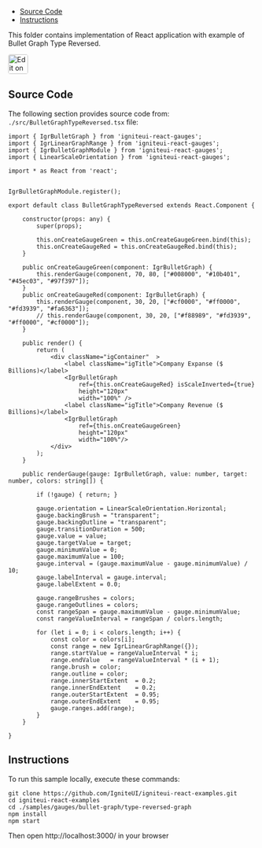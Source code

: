 <!-- NOTE: do not change this file because it will be auto re-generated from template file: -->
<!-- https://github.com/IgniteUI/igniteui-react-examples/tree/master/templates/sample/ReadMe.md -->

<!-- ## Table of Contents -->
<!-- - [Sample Preview](#Sample-Preview) -->
- [Source Code](#Source-Code)
- [Instructions](#Instructions)

This folder contains implementation of React application with example of Bullet Graph Type Reversed.
<!-- in the Bullet Graph component -->
<!-- [Bullet Graph](https://infragistics.com/Reactsite/components/bullet-graph.html) -->

<html lang="en" xmlns="http://www.w3.org/1999/xhtml">
    <body>
        <a target="_blank" href="https://codesandbox.io/s/github/IgniteUI/igniteui-react-examples/tree/master/samples/gauges/bullet-graph/type-reversed-graph?fontsize=14&hidenavigation=1&theme=dark&view=preview&file=/src/BulletGraphTypeReversed.tsx" rel="noopener noreferrer">
            <img height="40px" style="border-radius: 0.25rem" alt="Edit on CodeSandbox" src="https://static.infragistics.com/xplatform/images/sandbox/code.png"/>
        </a>
        <!-- <a target="_blank"
href="https://codesandbox.io/s/github/IgniteUI/igniteui-react-examples/tree/master/samples/maps/geo-map/binding-csv-points?fontsize=14&hidenavigation=1&theme=dark&view=preview">
            <img alt="Edit Sample" src="https://codesandbox.io/static/img/play-codesandbox.svg"/>
        </a> -->
        <!-- <a target="_blank" style="margin-left: 0.5rem"
href="https://codesandbox.io/embed/github/IgniteUI/igniteui-react-examples/tree/master/samples/gauges/bullet-graph/type-reversed-graph?fontsize=14&hidenavigation=1&theme=dark&view=preview&file=/src/BulletGraphTypeReversed.tsx">
            <img height="40px" style="border-radius: 5px" alt="View on CodeSandbox" src="https://static.infragistics.com/xplatform/images/sandbox/view.png"/>
        </a> -->
        <!-- <a target="_blank"
href="https://codesandbox.io/embed/github/IgniteUI/igniteui-react-examples/tree/master/samples/maps/geo-map/binding-csv-points?fontsize=14&hidenavigation=1&theme=dark&view=preview">
            <img alt="View on CodeSandbox" src="https://static.infragistics.com/xplatform/images/sandbox/view.png"/>
        </a>
https://codesandbox.io/embed/react-treemap-overview-rtb45
https://codesandbox.io/static/img/play-codesandbox.svg
https://codesandbox.io/embed/react-treemap-overview-rtb45?view=browser -->
    </body>
</html>

<!-- ## Sample Preview -->

<!-- <iframe
  src="https://codesandbox.io/embed/github/IgniteUI/igniteui-react-examples/tree/master/samples/gauges/bullet-graph/type-reversed-graph?fontsize=14&hidenavigation=1&theme=dark&view=preview&file=/src/BulletGraphTypeReversed.tsx"
  style="width:100%; height:400px; border:0; border-radius: 4px; overflow:hidden;"
  allow="accelerometer; ambient-light-sensor; camera; encrypted-media; geolocation; gyroscope; hid; microphone; midi; payment; usb; vr"
  sandbox="allow-forms allow-modals allow-popups allow-presentation allow-same-origin allow-scripts"
></iframe> -->

## Source Code

The following section provides source code from:
`./src/BulletGraphTypeReversed.tsx` file:

```tsx
import { IgrBulletGraph } from 'igniteui-react-gauges';
import { IgrLinearGraphRange } from 'igniteui-react-gauges';
import { IgrBulletGraphModule } from 'igniteui-react-gauges';
import { LinearScaleOrientation } from 'igniteui-react-gauges';

import * as React from 'react';


IgrBulletGraphModule.register();

export default class BulletGraphTypeReversed extends React.Component {

    constructor(props: any) {
        super(props);

        this.onCreateGaugeGreen = this.onCreateGaugeGreen.bind(this);
        this.onCreateGaugeRed = this.onCreateGaugeRed.bind(this);
    }

    public onCreateGaugeGreen(component: IgrBulletGraph) {
        this.renderGauge(component, 70, 80, ["#008000", "#10b401", "#45ec03", "#97f397"]);
    }
    public onCreateGaugeRed(component: IgrBulletGraph) {
        this.renderGauge(component, 30, 20, ["#cf0000", "#ff0000", "#fd3939", "#fa6363"]);
        // this.renderGauge(component, 30, 20, ["#f88989", "#fd3939", "#ff0000", "#cf0000"]);
    }

    public render() {
        return (
            <div className="igContainer"  >
                <label className="igTitle">Company Expanse ($ Billions)</label>
                <IgrBulletGraph
                    ref={this.onCreateGaugeRed} isScaleInverted={true}
                    height="120px"
                    width="100%" />
                <label className="igTitle">Company Revenue ($ Billions)</label>
                <IgrBulletGraph
                    ref={this.onCreateGaugeGreen}
                    height="120px"
                    width="100%"/>
            </div>
        );
    }

    public renderGauge(gauge: IgrBulletGraph, value: number, target: number, colors: string[]) {

        if (!gauge) { return; }

        gauge.orientation = LinearScaleOrientation.Horizontal;
        gauge.backingBrush = "transparent";
        gauge.backingOutline = "transparent";
        gauge.transitionDuration = 500;
        gauge.value = value;
        gauge.targetValue = target;
        gauge.minimumValue = 0;
        gauge.maximumValue = 100;
        gauge.interval = (gauge.maximumValue - gauge.minimumValue) / 10;
        gauge.labelInterval = gauge.interval;
        gauge.labelExtent = 0.0;

        gauge.rangeBrushes = colors;
        gauge.rangeOutlines = colors;
        const rangeSpan = gauge.maximumValue - gauge.minimumValue;
        const rangeValueInterval = rangeSpan / colors.length;

        for (let i = 0; i < colors.length; i++) {
            const color = colors[i];
            const range = new IgrLinearGraphRange({});
            range.startValue = rangeValueInterval * i;
            range.endValue   = rangeValueInterval * (i + 1);
            range.brush = color;
            range.outline = color;
            range.innerStartExtent  = 0.2;
            range.innerEndExtent    = 0.2;
            range.outerStartExtent  = 0.95;
            range.outerEndExtent    = 0.95;
            gauge.ranges.add(range);
        }
    }

}
```

## Instructions
To run this sample locally, execute these commands:

```
git clone https://github.com/IgniteUI/igniteui-react-examples.git
cd igniteui-react-examples
cd ./samples/gauges/bullet-graph/type-reversed-graph
npm install
npm start

```

Then open http://localhost:3000/ in your browser

